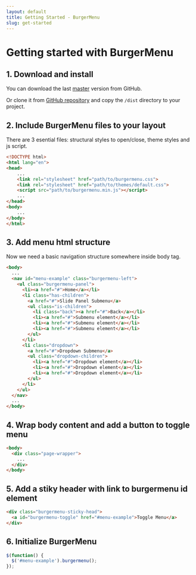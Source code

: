 ```yaml
---
layout: default
title: Getting Started - BurgerMenu
slug: get-started
---
```


# Getting started with BurgerMenu

## 1. Download and install

You can download the last [master](https://github.com/vortizhe/burgermenu/archive/master.zip) version from GitHub.

Or clone it from [GitHub repository](https://github.com/vortizhe/burgermenu) and copy the `/dist` directory to your project.

## 2. Include BurgerMenu files to your layout

There are 3 esential files: structural styles to open/close, theme styles and js script.

```html
<!DOCTYPE html>
<html lang="en">
<head>
    ...
    <link rel="stylesheet" href="path/to/burgermenu.css">
    <link rel="stylesheet" href="path/to/themes/default.css">
    <script src="path/to/burgermenu.min.js"></script>
    ...
</head>
<body>
    ...
</body>
</html>
```

## 3. Add menu html structure

Now we need a basic navigation structure somewhere inside body tag.

```html
<body>
  ...
  <nav id="menu-example" class="burgermenu-left">
    <ul class="burgermenu-panel">
      <li><a href="#">Home</a></li>
      <li class="has-children">
        <a href="#">Slide Panel Submenu</a>
        <ul class="is-children">
          <li class="back"><a href="#">Back</a></li>
          <li><a href="#">Submenu element</a></li>
          <li><a href="#">Submenu element</a></li>
          <li><a href="#">Submenu element</a></li>
        </ul>
      </li>
      <li class="dropdown">
        <a href="#">Dropdown Submenu</a>
        <ul class="dropdown-children">
          <li><a href="#">Dropdown element</a></li>
          <li><a href="#">Dropdown element</a></li>
          <li><a href="#">Dropdown element</a></li>
        </ul>
      </li>
    </ul>
  </nav>
  ...
</body>
```


## 4. Wrap body content and add a button to toggle menu

```html
<body>
  <div class="page-wrapper">
  	...
  </div>
</body>
```

## 5. Add a stiky header with link to burgermenu id element

```html
<div class="burgermenu-sticky-head">
  <a id="burgermenu-toggle" href="#menu-example">Toggle Menu</a>
</div>
```

## 6. Initialize BurgerMenu

```js
$(function() {
  $('#menu-example').burgermenu();
});
```

